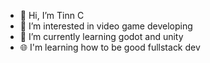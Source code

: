 - 👋 Hi, I’m Tinn C
- 👀 I’m interested in video game developing
- 🌱 I’m currently learning godot and unity
- 🌐 I'm learning how to be good fullstack dev

<!---
wazabisan/wazabisan is a ✨ special ✨ repository because its `README.md` (this file) appears on your GitHub profile.
You can click the Preview link to take a look at your changes.
--->
